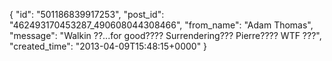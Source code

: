  {
   "id": "501186839917253",
   "post_id": "462493170453287_490608044308466",
   "from_name": "Adam Thomas",
   "message": "Walkin ??...for good???? Surrendering??? Pierre???? WTF ???",
   "created_time": "2013-04-09T15:48:15+0000"
 }
